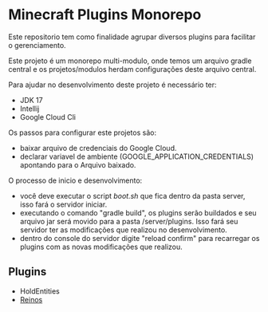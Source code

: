 # Minecraft Plugins Monorepo

Este repositorio tem como finalidade agrupar diversos plugins para
facilitar o gerenciamento.

Este projeto é um monorepo multi-modulo, onde temos um arquivo gradle central
e os projetos/modulos herdam configurações deste arquivo central.

Para ajudar no desenvolvimento deste projeto é necessário ter:

- JDK 17
- Intellij
- Google Cloud Cli

Os passos para configurar este projetos são:

- baixar arquivo de credenciais do Google Cloud.
- declarar variavel de ambiente (GOOGLE_APPLICATION_CREDENTIALS) apontando para o Arquivo baixado.

O processo de inicio e desenvolvimento:

- você deve executar o script *boot.sh* que fica dentro da pasta server, isso fará
  o servidor iniciar.
- executando o comando "gradle build", os plugins serão buildados e seu arquivo jar
  será movido para a pasta /server/plugins. Isso fará seu servidor ter as modificações que
  realizou no desenvolvimento.
- dentro do console do servidor digite "reload confirm" para recarregar os plugins com as novas
  modificações que realizou.

## Plugins

- HoldEntities
- [Reinos](./docs/plugin-reinos.md)
